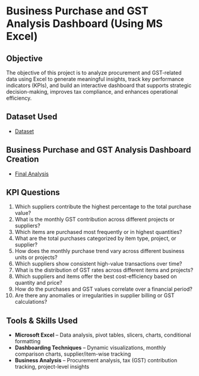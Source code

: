 # Business Purchase and GST Analysis Dashboard (Using MS Excel)
## Objective
The objective of this project is to analyze procurement and GST-related data using Excel to generate meaningful insights, track key performance indicators (KPIs), and build an interactive dashboard that supports strategic decision-making, improves tax compliance, and enhances operational efficiency.

## Dataset Used
- <a href= "https://github.com/Tejasssss06/Business-Purchase-and-GST-Analysis-Dashboard/blob/main/Dataset.XLSX">Dataset</a>

## Business Purchase and GST Analysis Dashboard Creation
- <a href= "https://github.com/Tejasssss06/Business-Purchase-and-GST-Analysis-Dashboard/blob/main/Business_Purchase_GST_Analysis.xlsx">Final Analysis</a>

## KPI Questions
1.	Which suppliers contribute the highest percentage to the total purchase value? 
2.	What is the monthly GST contribution across different projects or suppliers? 
3.	Which items are purchased most frequently or in highest quantities? 
4.	What are the total purchases categorized by item type, project, or supplier? 
5.	How does the monthly purchase trend vary across different business units or projects? 
6.	Which suppliers show consistent high-value transactions over time? 
7.	What is the distribution of GST rates across different items and projects? 
8.	Which suppliers and items offer the best cost-efficiency based on quantity and price? 
9.	How do the purchases and GST values correlate over a financial period? 
10.	Are there any anomalies or irregularities in supplier billing or GST calculations?

## Tools & Skills Used
- **Microsoft Excel** – Data analysis, pivot tables, slicers, charts, conditional formatting
- **Dashboarding Techniques** – Dynamic visualizations, monthly comparison charts, supplier/item-wise tracking
- **Business Analysis** – Procurement analysis, tax (GST) contribution tracking, project-level insights
